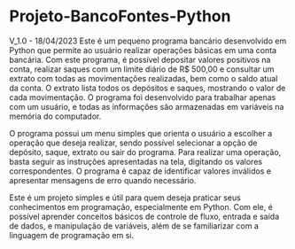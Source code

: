 # Projeto-BancoFontes-Python 

V_1.0 - 18/04/2023
Este é um pequeno programa bancário desenvolvido em Python que permite ao usuário realizar operações básicas em uma conta bancária. Com este programa, é possível depositar valores positivos na conta, realizar saques com um limite diário de R$ 500,00 e consultar um extrato com todas as movimentações realizadas, bem como o saldo atual da conta. O extrato lista todos os depósitos e saques, mostrando o valor de cada movimentação. O programa foi desenvolvido para trabalhar apenas com um usuário, e todas as informações são armazenadas em variáveis na memória do computador.

O programa possui um menu simples que orienta o usuário a escolher a operação que deseja realizar, sendo possível selecionar a opção de depósito, saque, extrato ou sair do programa. Para realizar uma operação, basta seguir as instruções apresentadas na tela, digitando os valores correspondentes. O programa é capaz de identificar valores inválidos e apresentar mensagens de erro quando necessário.

Este é um projeto simples e útil para quem deseja praticar seus conhecimentos em programação, especialmente em Python. Com ele, é possível aprender conceitos básicos de controle de fluxo, entrada e saída de dados, e manipulação de variáveis, além de se familiarizar com a linguagem de programação em si.

